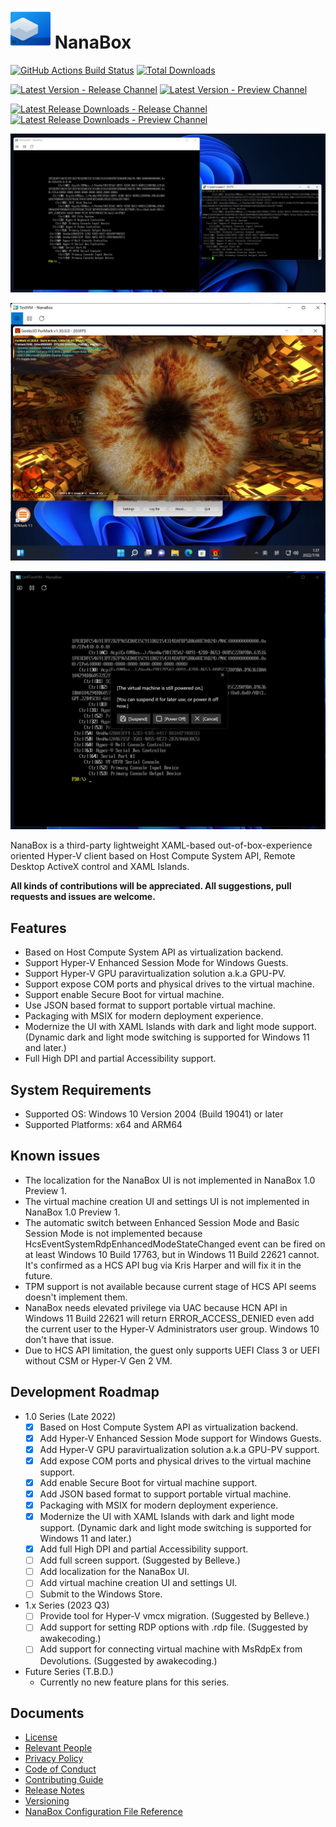 ﻿# ![NanaBox](Assets/NanaBox.png) NanaBox

[![GitHub Actions Build Status](https://github.com/M2Team/NanaBox/actions/workflows/BuildBinaries.yml/badge.svg?branch=main&event=push)](https://github.com/M2Team/NanaBox/actions/workflows/BuildBinaries.yml?query=event%3Apush+branch%3Amain)
[![Total Downloads](https://img.shields.io/github/downloads/M2Team/NanaBox/total)](https://github.com/M2Team/NanaBox/releases)

[![Latest Version - Release Channel](https://img.shields.io/github/v/release/M2Team/NanaBox?display_name=release&sort=date&color=%23a4a61d)](https://github.com/M2Team/NanaBox/releases/latest)
[![Latest Version - Preview Channel](https://img.shields.io/github/v/release/M2Team/NanaBox?include_prereleases&display_name=release&sort=date&color=%23a4a61d)](https://github.com/M2Team/NanaBox/releases)

[![Latest Release Downloads - Release Channel](https://img.shields.io/github/downloads/M2Team/NanaBox/latest/total)](https://github.com/M2Team/NanaBox/releases/latest)
[![Latest Release Downloads - Preview Channel](https://img.shields.io/github/downloads-pre/M2Team/NanaBox/latest/total)](https://github.com/M2Team/NanaBox/releases)

![Screenshot 1](Documents/Screenshot1.jpg)

![Screenshot 2](Documents/Screenshot2.jpg)

![Screenshot 3](Documents/Screenshot3.jpg)

NanaBox is a third-party lightweight XAML-based out-of-box-experience oriented
Hyper-V client based on Host Compute System API, Remote Desktop ActiveX control
and XAML Islands.

**All kinds of contributions will be appreciated. All suggestions, pull 
requests and issues are welcome.**

## Features

- Based on Host Compute System API as virtualization backend.
- Support Hyper-V Enhanced Session Mode for Windows Guests.
- Support Hyper-V GPU paravirtualization solution a.k.a GPU-PV.
- Support expose COM ports and physical drives to the virtual machine.
- Support enable Secure Boot for virtual machine.
- Use JSON based format to support portable virtual machine.
- Packaging with MSIX for modern deployment experience.
- Modernize the UI with XAML Islands with dark and light mode support. (Dynamic
  dark and light mode switching is supported for Windows 11 and later.)
- Full High DPI and partial Accessibility support.

## System Requirements

- Supported OS: Windows 10 Version 2004 (Build 19041) or later
- Supported Platforms: x64 and ARM64

## Known issues

- The localization for the NanaBox UI is not implemented in NanaBox 1.0 Preview
  1.
- The virtual machine creation UI and settings UI is not implemented in NanaBox
  1.0 Preview 1.
- The automatic switch between Enhanced Session Mode and Basic Session Mode is 
  not implemented because HcsEventSystemRdpEnhancedModeStateChanged event can 
  be fired on at least Windows 10 Build 17763, but in Windows 11 Build 22621 
  cannot. It's confirmed as a HCS API bug via Kris Harper and will fix it in 
  the future.
- TPM support is not available because current stage of HCS API seems doesn't 
  implement them.
- NanaBox needs elevated privilege via UAC because HCN API in Windows 11 Build
  22621 will return ERROR_ACCESS_DENIED even add the current user to the Hyper-V
  Administrators user group. Windows 10 don't have that issue.
- Due to HCS API limitation, the guest only supports UEFI Class 3 or UEFI 
  without CSM or Hyper-V Gen 2 VM.

## Development Roadmap

- 1.0 Series (Late 2022)
  - [x] Based on Host Compute System API as virtualization backend.
  - [x] Add Hyper-V Enhanced Session Mode support for Windows Guests.
  - [x] Add Hyper-V GPU paravirtualization solution a.k.a GPU-PV support.
  - [x] Add expose COM ports and physical drives to the virtual machine support.
  - [x] Add enable Secure Boot for virtual machine support.
  - [x] Add JSON based format to support portable virtual machine.
  - [x] Packaging with MSIX for modern deployment experience.
  - [x] Modernize the UI with XAML Islands with dark and light mode support. 
        (Dynamic dark and light mode switching is supported for Windows 11 and 
        later.)
  - [x] Add full High DPI and partial Accessibility support.
  - [ ] Add full screen support. (Suggested by Belleve.)
  - [ ] Add localization for the NanaBox UI.
  - [ ] Add virtual machine creation UI and settings UI.
  - [ ] Submit to the Windows Store.
- 1.x Series (2023 Q3)
  - [ ] Provide tool for Hyper-V vmcx migration. (Suggested by Belleve.)
  - [ ] Add support for setting RDP options with .rdp file. (Suggested by 
        awakecoding.)
  - [ ] Add support for connecting virtual machine with MsRdpEx from 
        Devolutions. (Suggested by awakecoding.)
- Future Series (T.B.D.)
  - Currently no new feature plans for this series.

## Documents

- [License](License.md)
- [Relevant People](Documents/People.md)
- [Privacy Policy](Documents/Privacy.md)
- [Code of Conduct](CODE_OF_CONDUCT.md)
- [Contributing Guide](CONTRIBUTING.md)
- [Release Notes](Documents/ReleaseNotes.md)
- [Versioning](Documents/Versioning.md)
- [NanaBox Configuration File Reference](Documents/ConfigurationReference.md)
